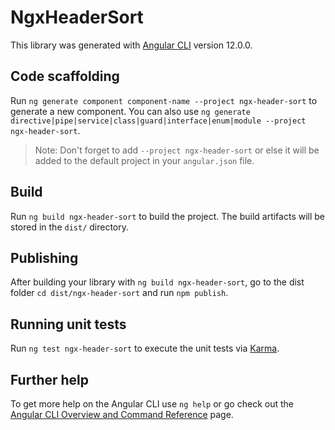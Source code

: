 # NgxHeaderSort

This library was generated with [Angular CLI](https://github.com/angular/angular-cli) version 12.0.0.

## Code scaffolding

Run `ng generate component component-name --project ngx-header-sort` to generate a new component. You can also use `ng generate directive|pipe|service|class|guard|interface|enum|module --project ngx-header-sort`.
> Note: Don't forget to add `--project ngx-header-sort` or else it will be added to the default project in your `angular.json` file. 

## Build

Run `ng build ngx-header-sort` to build the project. The build artifacts will be stored in the `dist/` directory.

## Publishing

After building your library with `ng build ngx-header-sort`, go to the dist folder `cd dist/ngx-header-sort` and run `npm publish`.

## Running unit tests

Run `ng test ngx-header-sort` to execute the unit tests via [Karma](https://karma-runner.github.io).

## Further help

To get more help on the Angular CLI use `ng help` or go check out the [Angular CLI Overview and Command Reference](https://angular.io/cli) page.
